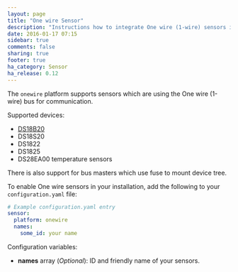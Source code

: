 ```yaml
---
layout: page
title: "One wire Sensor"
description: "Instructions how to integrate One wire (1-wire) sensors into Home Assistant."
date: 2016-01-17 07:15
sidebar: true
comments: false
sharing: true
footer: true
ha_category: Sensor
ha_release: 0.12
---
```


The `onewire` platform supports sensors which are using the One wire (1-wire) bus for communication.

Supported devices:

- [DS18B20](https://datasheets.maximintegrated.com/en/ds/DS18B20.pdf)
- DS18S20
- DS1822
- DS1825
- DS28EA00 temperature sensors

There is also support for bus masters which use fuse to mount device tree.

To enable One wire sensors in your installation, add the following to your `configuration.yaml` file:

```yaml
# Example configuration.yaml entry
sensor:
  platform: onewire
  names:
    some_id: your name
```

Configuration variables:

- **names** array (*Optional*): ID and friendly name of your sensors.

